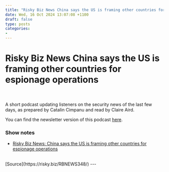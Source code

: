 ```yaml
---
title: "Risky Biz News China says the US is framing other countries for espionage operations"
date: Wed, 16 Oct 2024 13:07:08 +1100
draft: false
type: posts
categories: 
- 
---
```

# Risky Biz News China says the US is framing other countries for espionage operations

<br/>

<br/>
A short podcast updating listeners on the security news of the last few days, as prepared by Catalin Cimpanu and read by Claire Aird.

You can find the newsletter version of this podcast [here](https://news.risky.biz).

### Show notes

-   [Risky Biz News: China says the US is framing other countries for espionage operations](https://news.risky.biz/risky-biz-news-china-says-the-us-is-framing-other-countries-for-espionage-operations/)

<br/>
[Source](https://risky.biz/RBNEWS348/)
---
